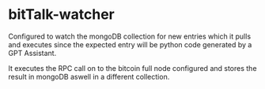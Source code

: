 # bitTalk-watcher

Configured to watch the mongoDB collection for new entries which it pulls 
and executes since the expected entry will be python code generated by
a GPT Assistant.

It executes the RPC call on to the bitcoin full node configured and stores
the result in mongoDB aswell in a different collection.
